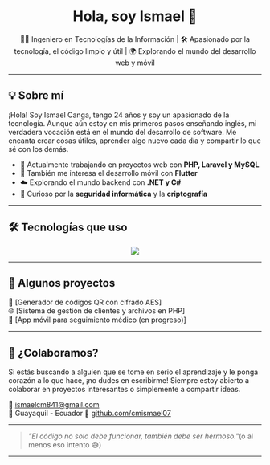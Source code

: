 <h1 align="center">Hola, soy Ismael 👋</h1>

<p align="center">
  🧑‍💻 Ingeniero en Tecnologías de la Información | 🛠️ Apasionado por la tecnología, el código limpio y útil | 🌍 Explorando el mundo del desarrollo web y móvil
</p>

---

## 💡 Sobre mí

¡Hola! Soy Ismael Canga, tengo 24 años y soy un apasionado de la tecnología. Aunque aún estoy en mis primeros pasos enseñando inglés, mi verdadera vocación está en el mundo del desarrollo de software. Me encanta crear cosas útiles, aprender algo nuevo cada día y compartir lo que sé con los demás.

- 🎯 Actualmente trabajando en proyectos web con **PHP, Laravel y MySQL**
- 📱 También me interesa el desarrollo móvil con **Flutter**
- ☁️ Explorando el mundo backend con **.NET y C#**
- 🔐 Curioso por la **seguridad informática** y la **criptografía**

---

## 🛠️ Tecnologías que uso

<div align="center">
  <img src="https://skillicons.dev/icons?i=php,laravel,mysql,html,css,js,flutter,dart,dotnet,csharp,python,git,github" />
</div>

---

## 📌 Algunos proyectos <br>

🔐 [Generador de códigos QR con cifrado AES] <br>
🌐 [Sistema de gestión de clientes y archivos en PHP] <br>
📲 [App móvil para seguimiento médico (en progreso)]

---

## 🤝 ¿Colaboramos?

Si estás buscando a alguien que se tome en serio el aprendizaje y le ponga corazón a lo que hace, ¡no dudes en escribirme! Siempre estoy abierto a colaborar en proyectos interesantes o simplemente a compartir ideas.

📧 ismaelcm841@gmail.com  
📍 Guayaquil - Ecuador
🐙 [github.com/cmismael07](https://github.com/cmismael07)

---

> _"El código no solo debe funcionar, también debe ser hermoso."_(o al menos eso intento 😅)
> 


---



<!---
cmismael07/cmismael07 is a ✨ special ✨ repository because its `README.md` (this file) appears on your GitHub profile.
You can click the Preview link to take a look at your changes.
--->
